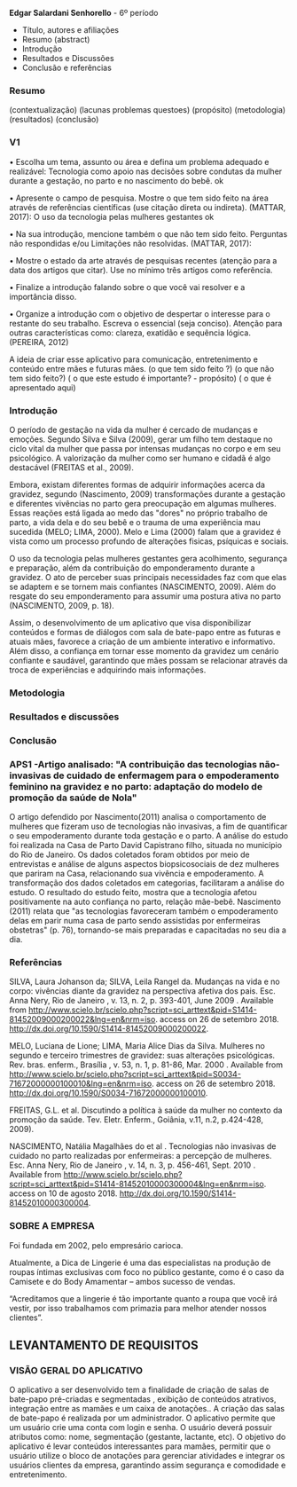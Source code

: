 **Edgar Salardani Senhorello**  - 6º período

- Título, autores e afiliações
- Resumo (abstract)
- Introdução
- Resultados e Discussões
- Conclusão e referências

### Resumo

(contextualização)
(lacunas problemas questoes)
(propósito)
(metodologia)
(resultados)
(conclusão)

### V1

• Escolha um tema, assunto ou área e defina um problema adequado e realizável: Tecnologia como apoio nas decisões sobre condutas da mulher durante a gestação, no parto e no nascimento do bebê. ok

• Apresente o campo de pesquisa. Mostre o que tem sido feito na área através de referências científicas (use citação direta ou indireta). (MATTAR, 2017): O uso da tecnologia pelas mulheres gestantes ok

• Na sua introdução, mencione também o que não tem sido feito. Perguntas não respondidas e/ou Limitações não resolvidas. (MATTAR, 2017):

• Mostre o estado da arte através de pesquisas recentes (atenção para a data dos artigos que citar). Use no mínimo três artigos como referência.

• Finalize a introdução falando sobre o que você vai resolver e a importância disso.

• Organize a introdução com o objetivo de despertar o interesse para o restante do seu trabalho. Escreva o essencial (seja conciso).  Atenção para outras características como: clareza, exatidão e sequência lógica. (PEREIRA, 2012) 

A ideia de criar esse aplicativo para comunicação, entretenimento e conteúdo entre mães e futuras mães.
(o que tem sido feito ?)
(o que não tem sido feito?)
( o que este estudo é importante? - propósito)
( o que é apresentado aqui)


### Introdução

O período de gestação na vida da mulher é cercado de mudanças e emoções. Segundo Silva e Silva (2009), gerar um filho tem destaque no ciclo vital da mulher que passa por intensas mudanças no corpo e em seu psicológico. A valorização da mulher como ser humano e cidadã é algo destacável (FREITAS et al., 2009). 

Embora, existam diferentes formas de adquirir informações acerca da gravidez, segundo (Nascimento, 2009) transformações durante a gestação e diferentes vivências no parto gera preocupação em algumas mulheres. Essas reações está ligada ao medo das "dores" no próprio trabalho de parto, a vida dela e do seu bebê e o trauma de uma experiência mau sucedida (MELO; LIMA, 2000). Melo e Lima (2000) falam que a gravidez é  vista como um processo profundo de alterações fisicas, psíquicas e sociais. 

O uso da tecnologia pelas mulheres gestantes gera acolhimento, segurança e preparação, além da contribuição do emponderamento durante a gravidez. O ato de perceber suas principais necessidades faz com que elas se adaptem e se tornem mais confiantes (NASCIMENTO, 2009). Além do resgate do seu emponderamento para assumir uma postura ativa no parto (NASCIMENTO, 2009, p. 18).

Assim, o desenvolvimento de um aplicativo que visa disponibilizar conteúdos e formas de diálogos com sala de bate-papo entre as futuras e atuais mães, favorece a criação de um ambiente interativo e informativo. Além disso, a confiança em tornar esse momento da gravidez um cenário confiante e saudável, garantindo que mães possam se relacionar através da troca de experiências e adquirindo mais informações.



### Metodologia


### Resultados e discussões

### Conclusão

### APS1 -Artigo analisado: "A contribuição das tecnologias não-invasivas de cuidado de enfermagem para o empoderamento feminino na gravidez e no parto: adaptação do modelo de promoção da saúde de Nola"

O artigo defendido por Nascimento(2011) analisa o comportamento de mulheres que fizeram uso de tecnologias não invasivas, a fim de quantificar o seu empoderamento durante toda gestação e o parto. A análise do estudo foi realizada na Casa de Parto David Capistrano filho, situada no município do Rio de Janeiro. Os dados coletados foram obtidos por meio de entrevistas e análise de alguns aspectos biopsicosociais de dez mulheres que pariram na Casa, relacionando sua vivência e empoderamento. A transformação dos dados coletados em categorias, facilitaram a análise do estudo. O resultado do estudo feito, mostra que a tecnologia afetou positivamente na auto confiança no parto, relação mãe-bebê. Nascimento (2011) relata que "as tecnologias favoreceram também o empoderamento delas em parir numa casa de parto sendo assistidas por enfermeiras obstetras" (p. 76), tornando-se mais preparadas e capacitadas no seu dia a dia.

### Referências

SILVA, Laura Johanson da; SILVA, Leila Rangel da. Mudanças na vida e no corpo: vivências diante da gravidez na perspectiva afetiva dos pais. Esc. Anna Nery,  Rio de Janeiro ,  v. 13, n. 2, p. 393-401,  June  2009 .   Available from <http://www.scielo.br/scielo.php?script=sci_arttext&pid=S1414-81452009000200022&lng=en&nrm=iso>. access on  26  de setembro  2018.  http://dx.doi.org/10.1590/S1414-81452009000200022.

MELO, Luciana de Lione; LIMA, Maria Alice Dias da Silva. Mulheres no segundo e terceiro trimestres de gravidez: suas alterações psicológicas. Rev. bras. enferm.,  Brasília ,  v. 53, n. 1, p. 81-86,  Mar.  2000 .   Available from <http://www.scielo.br/scielo.php?script=sci_arttext&pid=S0034-71672000000100010&lng=en&nrm=iso>. access on  26  de setembro  2018.  http://dx.doi.org/10.1590/S0034-71672000000100010.

FREITAS, G.L. et al. Discutindo a política à saúde da mulher no contexto da promoção da saúde. Tev. Eletr. Enferm., Goiânia, v.11, n.2, p.424-428, 2009).

NASCIMENTO, Natália Magalhães do et al . Tecnologias não invasivas de cuidado no parto realizadas por enfermeiras: a percepção de mulheres. Esc. Anna Nery,  Rio de Janeiro ,  v. 14, n. 3, p. 456-461,  Sept.  2010 .   Available from <http://www.scielo.br/scielo.php?script=sci_arttext&pid=S1414-81452010000300004&lng=en&nrm=iso>. access on  10 de agosto  2018.  http://dx.doi.org/10.1590/S1414-81452010000300004.





### SOBRE A EMPRESA 

Foi fundada em 2002, pelo empresário carioca.

Atualmente, a Dica de Lingerie é uma das especialistas na produção de roupas íntimas exclusivas com foco no público gestante, como é o caso da Camisete e do Body Amamentar – ambos sucesso de vendas.

“Acreditamos que a lingerie é tão importante quanto a roupa que você irá vestir, por isso trabalhamos com primazia para melhor atender nossos clientes”.

## LEVANTAMENTO DE REQUISITOS

### VISÃO GERAL DO APLICATIVO

O aplicativo a ser desenvolvido tem a finalidade de criação de salas de bate-papo pré-criadas e segmentadas , exibição de conteúdos atrativos, integração entre as mamães e um caixa de anotações.. A criação das salas de bate-papo é realizada por um administrador. O aplicativo permite que um usuário crie uma conta com login e senha. O usuário deverá possuir atributos como: nome, segmentação (gestante, lactante, etc). O objetivo do aplicativo é levar conteúdos interessantes para mamães, permitir que o usuário utilize o bloco de anotações para gerenciar atividades  e integrar os usuários clientes da empresa, garantindo assim segurança e comodidade e entretenimento.


